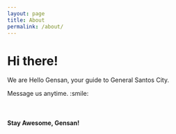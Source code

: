 ```yaml
---
layout: page
title: About
permalink: /about/
---
```


<div>
    <h1>Hi there!</h1>
    <p>We are Hello Gensan, your guide to General Santos City.</p>
    <p>Message us anytime. :smile:</p>
    <br />
    <h4>Stay Awesome, Gensan!</h4>
</div>
